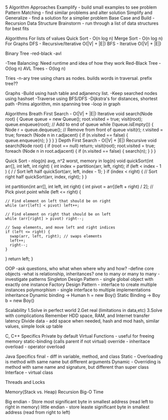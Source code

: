 5 Algorithm Approaches
Examplify - build small examples to see problem
Pattern Matching - find similar problems and alter solution
Simplify and Generalize - find a solution for a simplier problem
Base Case and Build - Recursion
Data Structure Brainstorm - run through a list of data structures for best fits

Algorithms
For lists of values
  Quick Sort - O(n log n)
  Merge Sort - O(n log n)
For Graphs
  DFS - Recursive/Iterative O(|V| + |E|)
  BFS  - Iterative O(|V| + |E|)

Binary Tree
-red-black
-avl

-Tree Balancing: Need runtime and idea of how they work
Red-Black Tree - O(log n)
AVL Trees - O(log n)

Tries
-n-ary tree using chars as nodes. builds words in traversal. prefix tree??

Graphs
-Build using hash table and adjanency list.
-Keep searched nodes using hashset
-Traverse using BFS/DFS
-Dijkstra's for distances, shortest path
-Prims algorithm, min spanning tree
-loop in graph

Algorithms
Breath First Search - O(|V| + |E|)
Iterative
void search(Node root) {
  Queue queue = new Queue();
  root.visited = true;
  visit(root);
  queue.enqueue(root); // Add to end of queue
  while (!queue.isEmpty()) {
    Node r = queue.dequeue(); // Remove from front of queue
    visit(r);
    r.visited = true;
    foreach (Node n in r.adjacent) {
      if (n.visited == false) {
        queue.enqueue(n);
      }
    }
  }
}
Depth First Search - O(|V| + |E|)
Recursive
void search(Node root) {
if (root == null) return;
  visit(root);
  root.visited = true;
  foreach (Node n in root.adjacent) {
    if (n.visited == false) {
      search(n);
    }
  }
}

Quick Sort - nlog(n) avg, n^2 worst, memory in log(n)
void quickSort(int arr[], int left, int right) {
  int index = partition(arr, left, right);
  if (left < index - 1 ) { / / Sort left half
    quickSort(arr, left, index - 1);
  }
  if (index < right) { // Sort right half
    quickSort(arr, index, right);
  }
}

int partition(int arr[], int left, int right) {
  int pivot = arr[(left + right) / 2]; // Pick pivot point
  while (left <= right) {

    // Find element on left that should be on right
    while (arr[left] < pivot) left++;

    // Find element on right that should be on left
    while (arr[right] > pivot) right--;

    // Swap elements, and move left and right indices
    if (left <= right) {
      swap(arr, left, right); // swaps elements
      left++;
      right--;
    }
  }
  return left;
}


OOP
-ask questions, who what when where why and how?
-define core objects
-what is relationship, inheritances? one to many or many to many
-investigate patterns
Singleton Design Pattern - single global object with exactly one instance
Factory Design Pattern - interface to create multiple instances
polymorphism - single interface to multiple implementations
inheritance
Dynamic binding -> Human h = new Boy()
Static Binding -> Boy b = new Boy()

Scalability
1.Solve in perfect world
2.Get real (limitations in data,etc)
3.Solve with complications
Remember HDD space, RAM, and Internet transfer latency
Divide data - add space when needed, hash and mod hash, similar values, simple look up table

C, C++ Specifics
Private by default
Virtual Functions - useful for freeing memory
static-binding (calls parent if not virtual)
override - inheritace
overload - operator overload

Java Specifics
final - diff in variable, method, and class
Static - Overloading is method with same name but different arguments
Dynamic - Overriding is method with same name and signature, but different than super class
Interface - virtual class

Threads and Locks

Memory(Stack vs. Heap)
Recursion
Big-O Time

Big endian - Store most significant byte in smallest address (read left to right in memory)
little endian - store leaste significant byte in smallest address (read from right to left)

